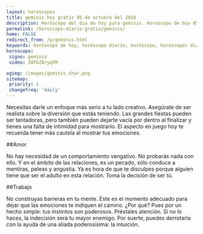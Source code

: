 ```yaml
---
layout: horoscopos
title: geminis hoy gratis 05 de octubre del 2016 
description: Horóscopo del dia de hoy para geminis. Horoscopo de hoy 05 de octubre del 2016. Las predicciones de amor, trabajo, vida personal gratis.
permalink: /horoscopo-diario-gratis/geminis/
home: FALSE
redirect_from: /p/geminis.html
keywords: horóscopo de hoy, horóscopo diario, horóscopo, horoscopos diarios gratis del dia de hoy, horóscopo diario gratis,horóscopo 2016, horóscopo esperanza gracia, horoscopo geminis hoy, horoscop, horóscopos gratis, horoscopo geminis, horoscopo geminis 2016, Tarot, Astrologia, Zodíaco, geminis, horoscopo gratis
horoscopo:
 signo: geminis
 video: 3AFbZAryqVM

ogimg: /images/geminis_char.png
sitemap:
 priority: 1
 changefreq: 'daily'
---
```



Necesitas darle un enfoque más serio a tu lado creativo. Asegúrate de ser realista sobre la diversión que estás teniendo. Las grandes fiestas pueden ser tentadoras, pero también pueden dejarte vacía por dentro al finalizar y tienes una falta de intimidad para mostrarlo. El aspecto en juego hoy te recuerda tener más cautela al mostrar tus emociones.

##Amor

No hay necesidad de un comportamiento vengativo. No probarás nada con ello. Y en el ámbito de las relaciones, es un pecado, sólo conduce a mentiras, peleas y angustia. Ya es hora de que te disculpes porque alguien tiene que ser el adulto en esta relación. Toma la decisión de ser tú.

##Trabajo

No construyas barreras en tu mente. Este es el momento adecuado para dejar que las emociones te indiquen el camino. ¿Por qué? Pues por un hecho simple: tus instintos son poderosos. Préstales atención. Si no lo haces, la indecisión será tu mayor enemigo. Por suerte, puedes derrotarla con la ayuda de una aliada poderosísima: la intuición.